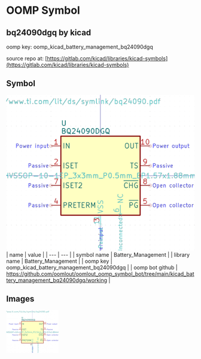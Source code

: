 # OOMP Symbol  
## bq24090dgq  by kicad  
  
oomp key: oomp_kicad_battery_management_bq24090dgq  
  
source repo at: [https://gitlab.com/kicad/libraries/kicad-symbols](https://gitlab.com/kicad/libraries/kicad-symbols)  
## Symbol  
  
[![working.png](working_600.png)](working.png)  
| name | value | 
| --- | --- | 
| symbol name | Battery_Management | 
| library name | Battery_Management | 
| oomp key | oomp_kicad_battery_management_bq24090dgq | 
| oomp bot github | https://github.com/oomlout/oomlout_oomp_symbol_bot/tree/main/kicad_battery_management_bq24090dgq/working | 
## Images  
  
[![working.png](working_140.png)](working.png)  

